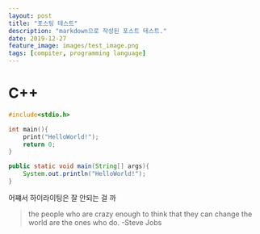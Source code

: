 ```yaml
---
layout: post
title: "포스팅 테스트"
description: "markdown으로 작성된 포스트 테스트."
date: 2019-12-27
feature_image: images/test_image.png
tags: [compiter, programming language]
---
```

# C++

```c
#include<stdio.h>

int main(){
    print("HelloWorld!");
    return 0;
}
```

```java
public static void main(String[] args){
    System.out.println("HelloWorld!");
}
```

어쨰서 하이라이팅은 잘 안되는 걸 까

>the people who are crazy enough to think that they can change the world are the ones who do.
>-Steve Jobs

